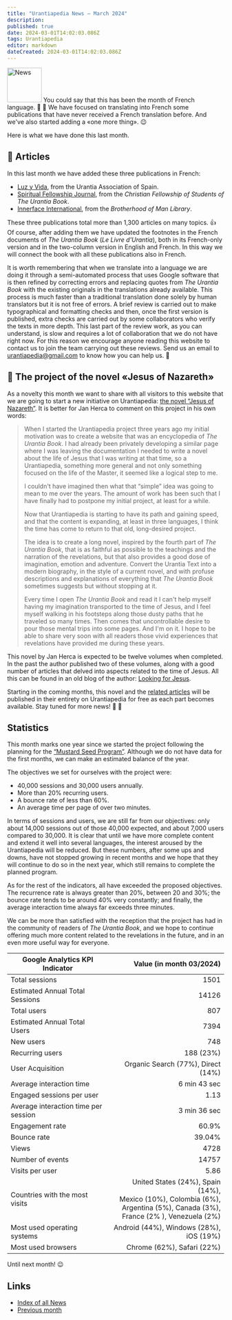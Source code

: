 ```yaml
---
title: "Urantiapedia News — March 2024"
description: 
published: true
date: 2024-03-01T14:02:03.086Z
tags: Urantiapedia
editor: markdown
dateCreated: 2024-03-01T14:02:03.086Z
---
```


<img src="/_assets/svg/icon-news.svg" alt="News" style="width: 80px;"> You could say that this has been the month of French language. :tokyo_tower: :sparkling_heart: We have focused on translating into French some publications that have never received a French translation before. And we've also started adding a «one more thing». :wink:

Here is what we have done this last month.

## :page_with_curl: Articles

In this last month we have added these three publications in French:

- [Luz y Vida](/fr/index/articles_luz_y_vida), from the Urantia Association of Spain.
- [Spiritual Fellowship Journal](/fr/index/articles_spiritual_fellowship_journal), from the _Christian Fellowship of Students of The Urantia Book_.
- [Innerface International](/fr/index/articles_innerface), from the _Brotherhood of Man Library_.

These three publications total more than 1,300 articles on many topics. :+1: Of course, after adding them we have updated the footnotes in the French documents of _The Urantia Book_ (_Le Livre d'Urantia_), both in its French-only version and in the two-column version in English and French. In this way we will connect the book with all these publications also in French.

It is worth remembering that when we translate into a language we are doing it through a semi-automated process that uses Google software that is then refined by correcting errors and replacing quotes from _The Urantia Book_ with the existing originals in the translations already available. This process is much faster than a traditional translation done solely by human translators but it is not free of errors. A brief review is carried out to make typographical and formatting checks and then, once the first version is published, extra checks are carried out by some collaborators who verify the texts in more depth. This last part of the review work, as you can understand, is slow and requires a lot of collaboration that we do not have right now. For this reason we encourage anyone reading this website to contact us to join the team carrying out these reviews. Send us an email to urantiapedia@gmail.com to know how you can help us. :pray:

## :notebook_with_decorative_cover: The project of the novel «Jesus of Nazareth»

As a novelty this month we want to share with all visitors to this website that we are going to start a new initiative on Urantiapedia: [the novel “Jesus of Nazareth”](/es/book/Jan_Herca/Jesus_of_Nazareth). It is better for Jan Herca to comment on this project in his own words:

> When I started the Urantiapedia project three years ago my initial motivation was to create a website that was an encyclopedia of _The Urantia Book_. I had already been privately developing a similar page where I was leaving the documentation I needed to write a novel about the life of Jesus that I was writing at that time, so a Urantiapedia, something more general and not only something focused on the life of the Master, it seemed like a logical step to me.
>
> I couldn't have imagined then what that “simple” idea was going to mean to me over the years. The amount of work has been such that I have finally had to postpone my initial project, at least for a while.
>
> Now that Urantiapedia is starting to have its path and gaining speed, and that the content is expanding, at least in three languages, I think the time has come to return to that old, long-desired project.
>
> The idea is to create a long novel, inspired by the fourth part of _The Urantia Book_, that is as faithful as possible to the teachings and the narration of the revelations, but that also provides a good dose of imagination, emotion and adventure. Convert the Urantia Text into a modern biography, in the style of a current novel, and with profuse descriptions and explanations of everything that _The Urantia Book_ sometimes suggests but without stopping at it.
>
> Every time I open _The Urantia Book_ and read it I can't help myself having my imagination transported to the time of Jesus, and I feel myself walking in his footsteps along those dusty paths that he traveled so many times. Then comes that uncontrollable desire to pour those mental trips into some pages. And I'm on it. I hope to be able to share very soon with all readers those vivid experiences that revelations have provided me during these years.

This novel by Jan Herca is expected to be twelve volumes when completed. In the past the author published two of these volumes, along with a good number of articles that delved into aspects related to the time of Jesus. All this can be found in an old blog of the author: [Looking for Jesus](https://buscandoajesus.wordpress.com).

Starting in the coming months, this novel and the [related articles](/es/index/articles_jan_herca) will be published in their entirety on Urantiapedia for free as each part becomes available. Stay tuned for more news! :clap: :clap:

## Statistics

This month marks one year since we started the project following the planning for the [“Mustard Seed Program”](https://www.urantia.org/news/2023-03/mustard-seed-grants-program). Although we do not have data for the first months, we can make an estimated balance of the year.

The objectives we set for ourselves with the project were:
- 40,000 sessions and 30,000 users annually.
- More than 20% recurring users.
- A bounce rate of less than 60%.
- An average time per page of over two minutes.

In terms of sessions and users, we are still far from our objectives: only about 14,000 sessions out of those 40,000 expected, and about 7,000 users compared to 30,000. It is clear that until we have more complete content and extend it well into several languages, the interest aroused by the Urantiapedia will be reduced. But these numbers, after some ups and downs, have not stopped growing in recent months and we hope that they will continue to do so in the next year, which still remains to complete the planned program.

As for the rest of the indicators, all have exceeded the proposed objectives. The recurrence rate is always greater than 20%, between 20 and 30%; the bounce rate tends to be around 40% very constantly; and finally, the average interaction time always far exceeds three minutes.

We can be more than satisfied with the reception that the project has had in the community of readers of _The Urantia Book_, and we hope to continue offering much more content related to the revelations in the future, and in an even more useful way for everyone.

Google Analytics KPI Indicator | Value (in month 03/2024)
--- | ---:
Total sessions | 1501
Estimated Annual Total Sessions | 14126
Total users | 807
Estimated Annual Total Users | 7394
New users | 748
Recurring users | 188 (23%)
User Acquisition | Organic Search (77%), Direct (14%)
Average interaction time | 6 min 43 sec
Engaged sessions per user | 1.13
Average interaction time per session | 3 min 36 sec
Engagement rate | 60.9%
Bounce rate | 39.04%
Views | 4728
Number of events | 14757
Visits per user | 5.86
Countries with the most visits | United States (24%), Spain (14%), <br>Mexico (10%), Colombia (6%), <br>Argentina (5%), Canada (3%), <br>France (2% ), Venezuela (2%)
Most used operating systems | Android (44%), Windows (28%), iOS (19%)
Most used browsers | Chrome (62%), Safari (22%)

Until next month! :wink:

## Links

- [Index of all News](/en/news)
- [Previous month](/en/news/2024/02)